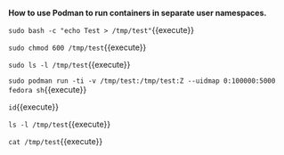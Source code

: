 
**How to use Podman to run containers in separate user namespaces.**


`sudo bash -c "echo Test > /tmp/test"`{{execute}}

`sudo chmod 600 /tmp/test`{{execute}}

`sudo ls -l /tmp/test`{{execute}}

`sudo podman run -ti -v /tmp/test:/tmp/test:Z --uidmap 0:100000:5000 fedora sh`{{execute}}

`id`{{execute}}

`ls -l /tmp/test`{{execute}}

`cat /tmp/test`{{execute}}

